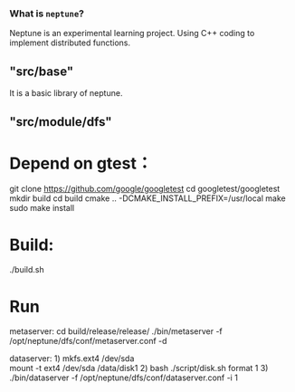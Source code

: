 ### What is `neptune`?
Neptune is an experimental learning project.
Using C++ coding to implement distributed functions.

## "src/base"
It is a basic library of neptune.

## "src/module/dfs" 
# Depend on gtest：
git clone https://github.com/google/googletest
cd googletest/googletest
mkdir build
cd build
cmake .. -DCMAKE_INSTALL_PREFIX=/usr/local
make
sudo make install

# Build:
./build.sh

# Run
metaserver:
cd build/release/release/
./bin/metaserver -f /opt/neptune/dfs/conf/metaserver.conf -d

dataserver:
1)
mkfs.ext4 /dev/sda  
mount -t ext4 /dev/sda /data/disk1
2)
bash ./script/disk.sh format 1
3)
./bin/dataserver -f /opt/neptune/dfs/conf/dataserver.conf -i 1

